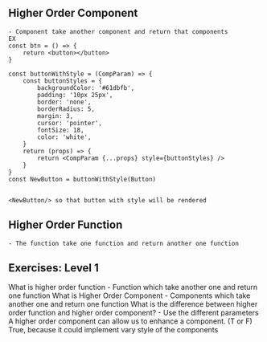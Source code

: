 ## Higher Order Component

    - Component take another component and return that components
    EX
    const btn = () => {
        return <button></button>
    }

    const buttonWithStyle = (CompParam) => {
        const buttonStyles = {
            backgroundColor: '#61dbfb',
            padding: '10px 25px',
            border: 'none',
            borderRadius: 5,
            margin: 3,
            cursor: 'pointer',
            fontSize: 18,
            color: 'white',
        }
        return (props) => {
            return <CompParam {...props} style={buttonStyles} />
        }
    }
    const NewButton = buttonWithStyle(Button)


    <NewButton/> so that button with style will be rendered

## Higher Order Function

    - The function take one function and return another one function

## Exercises: Level 1
What is higher order function
    - Function which take another one and return one function
    What is Higher Order Component
    - Components which take another one and return one function
What is the difference between higher order function and higher order component?
    - Use the different parameters
A higher order component can allow us to enhance a component. (T or F)
True, because it could implement vary style of the components
